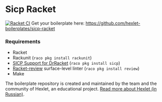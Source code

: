# Sicp Racket
[![Racket CI](https://github.com/johanla0/sicp-racket/workflows/Racket%20CI/badge.svg)](https://github.com/johanla0/sicp-racket/actions)
Get your boilerplate here: https://github.com/hexlet-boilerplates/sicp-racket

### Requirements

*  Racket
*  Rackunit (`raco pkg install rackunit`)
*  [SICP Support for DrRacket](https://docs.racket-lang.org/sicp-manual/index.html) (`raco pkg install sicp`)
*  [Racket-review](https://github.com/Bogdanp/racket-review) surface-level linter (`raco pkg install review`)
*  Make

The boilerplate repository is created and maintained by the team and the community of Hexlet, an educational project. [Read more about Hexlet (in Russian)](https://ru.hexlet.io/pages/about?utm_source=github&utm_medium=link&utm_campaign=sicp-racket).

